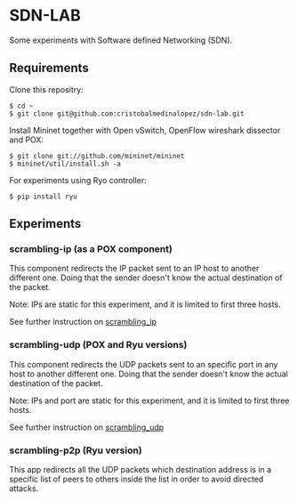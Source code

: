 # SDN-LAB
Some experiments with Software defined Networking (SDN).

## Requirements
Clone this repositry:
```
$ cd ~
$ git clone git@github.com:cristobalmedinalopez/sdn-lab.git
```

Install Mininet together with Open vSwitch, OpenFlow wireshark dissector and POX:

```
$ git clone git://github.com/mininet/mininet
$ mininet/util/install.sh -a
```

For experiments using Ryo controller:
```
$ pip install ryu
```

## Experiments

### scrambling-ip (as a POX component)
This component redirects the IP packet sent to an IP host to another different one. Doing that the sender doesn't know the actual destination of the packet.

Note: IPs are static for this experiment, and it is limited to first three hosts.

See further instruction on [scrambling_ip](scrambling_ip)

### scrambling-udp (POX and Ryu versions)
This component redirects the UDP packets sent to an specific port in any host to another different one. Doing that the sender doesn't know the actual destination of the packet.

Note: IPs and port are static for this experiment, and it is limited to first three hosts.

See further instruction on [scrambling_udp](scrambling_udp)

### scrambling-p2p (Ryu version)
This app redirects all the UDP packets which destination address is in a specific list of peers to others inside the list in order to avoid directed attacks.